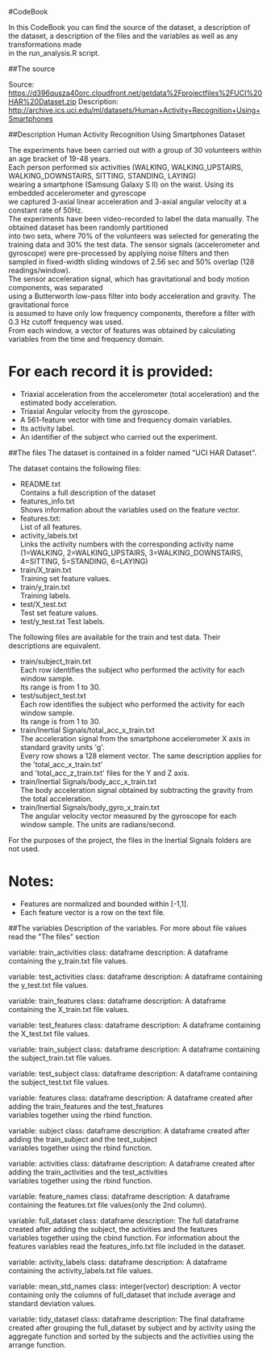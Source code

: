 #CodeBook

In this CodeBook you can find the source of the dataset, a description of the dataset,
a description of the files and the variables as well as any transformations made  
in the run_analysis.R script.

##The source

Source: https://d396qusza40orc.cloudfront.net/getdata%2Fprojectfiles%2FUCI%20HAR%20Dataset.zip
Description: http://archive.ics.uci.edu/ml/datasets/Human+Activity+Recognition+Using+Smartphones

##Description
Human Activity Recognition Using Smartphones Dataset

The experiments have been carried out with a group of 30 volunteers within an age bracket of 19-48 years.  
Each person performed six activities (WALKING, WALKING_UPSTAIRS, WALKING_DOWNSTAIRS, SITTING, STANDING, LAYING)  
wearing a smartphone (Samsung Galaxy S II) on the waist. Using its embedded accelerometer and gyroscope  
we captured 3-axial linear acceleration and 3-axial angular velocity at a constant rate of 50Hz.  
The experiments have been video-recorded to label the data manually. The obtained dataset has been randomly partitioned  
into two sets, where 70% of the volunteers was selected for generating the training data and 30% the test data. 
The sensor signals (accelerometer and gyroscope) were pre-processed by applying noise filters and then  
sampled in fixed-width sliding windows of 2.56 sec and 50% overlap (128 readings/window).  
The sensor acceleration signal, which has gravitational and body motion components, was separated  
using a Butterworth low-pass filter into body acceleration and gravity. The gravitational force  
is assumed to have only low frequency components, therefore a filter with 0.3 Hz cutoff frequency was used.  
From each window, a vector of features was obtained by calculating variables from the time and frequency domain.  

For each record it is provided:
======================================

- Triaxial acceleration from the accelerometer (total acceleration) and the estimated body acceleration.
- Triaxial Angular velocity from the gyroscope. 
- A 561-feature vector with time and frequency domain variables. 
- Its activity label. 
- An identifier of the subject who carried out the experiment.

##The files
The dataset is contained in a folder named "UCI HAR Dataset".  

The dataset contains the following files:  
* README.txt  
Contains a full description of the dataset
* features_info.txt  
Shows information about the variables used on the feature vector.
* features.txt:  
List of all features.
* activity_labels.txt  
Links the activity numbers with the corresponding activity name  
(1=WALKING, 2=WALKING_UPSTAIRS, 3=WALKING_DOWNSTAIRS, 4=SITTING, 5=STANDING, 6=LAYING)
* train/X_train.txt  
Training set feature values.
* train/y_train.txt  
Training labels.
* test/X_test.txt  
Test set feature values.
* test/y_test.txt
Test labels.

The following files are available for the train and test data. Their descriptions are equivalent. 

* train/subject_train.txt  
Each row identifies the subject who performed the activity for each window sample.  
Its range is from 1 to 30.
* test/subject_test.txt  
Each row identifies the subject who performed the activity for each window sample.  
Its range is from 1 to 30.
* train/Inertial Signals/total_acc_x_train.txt  
The acceleration signal from the smartphone accelerometer X axis in standard gravity units 'g'.  
Every row shows a 128 element vector. The same description applies for the 'total_acc_x_train.txt'  
and 'total_acc_z_train.txt' files for the Y and Z axis. 
* train/Inertial Signals/body_acc_x_train.txt  
The body acceleration signal obtained by subtracting the gravity from the total acceleration. 
* train/Inertial Signals/body_gyro_x_train.txt  
The angular velocity vector measured by the gyroscope for each window sample. The units are radians/second. 

For the purposes of the project, the files in the Inertial Signals folders are not used.

Notes: 
======
- Features are normalized and bounded within [-1,1].
- Each feature vector is a row on the text file.

##The variables
Description of the variables. For more about file values read the "The files" section
 
variable: train_activities
class: dataframe
description: A dataframe containing the y_train.txt file values.

variable: test_activities
class: dataframe
description: A dataframe containing the y_test.txt file values.

variable: train_features
class: dataframe
description: A dataframe containing the X_train.txt file values.

variable: test_features
class: dataframe
description: A dataframe containing the X_test.txt file values.

variable: train_subject
class: dataframe
description: A dataframe containing the subject_train.txt file values.

variable: test_subject
class: dataframe
description: A dataframe containing the subject_test.txt file values.

variable: features
class: dataframe
description: A dataframe created after adding the train_features and the test_features  
variables together using the rbind function.

variable: subject
class: dataframe
description: A dataframe created after adding the train_subject and the test_subject  
variables together using the rbind function.

variable: activities
class: dataframe
description: A dataframe created after adding the train_activities and the test_activities  
variables together using the rbind function.

variable: feature_names
class: dataframe
description: A dataframe containing the features.txt file values(only the 2nd column).

variable: full_dataset
class: dataframe
description: The full dataframe created after adding the subject, the activities and the features  
variables together using the cbind function. For information about the features variables read the
features_info.txt file included in the dataset.

variable: activity_labels
class: dataframe
description: A dataframe containing the activity_labels.txt file values.

variable: mean_std_names
class: integer(vector)
description: A vector containing only the columns of full_dataset that include average and standard deviation values.

variable: tidy_dataset
class: dataframe
description: The final dataframe created after grouping the full_dataset by subject and by activity
using the aggregate function and sorted by the subjects and the activities using the arrange function.
